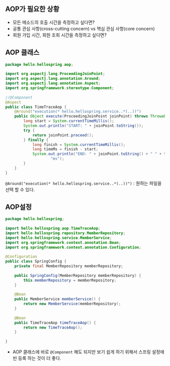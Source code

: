 
## AOP가 필요한 상황
- 모든 메소드의 호출 시간을 측정하고 싶다면? 
- 공통 관심 사항(cross-cutting concern) vs 핵심 관심 사항(core concern) 
- 회원 가입 시간, 회원 조회 시간을 측정하고 싶다면?


## AOP 클래스

```java
package hello.hellospring.aop;  
  
import org.aspectj.lang.ProceedingJoinPoint;  
import org.aspectj.lang.annotation.Around;  
import org.aspectj.lang.annotation.Aspect;  
import org.springframework.stereotype.Component;  
  
//@Component  
@Aspect  
public class TimeTraceAop {  
    @Around("execution(* hello.hellospring.service..*(..))")  
    public Object execute(ProceedingJoinPoint joinPoint) throws Throwable {  
        long start = System.currentTimeMillis();  
        System.out.println("START: " + joinPoint.toString());  
        try {  
            return joinPoint.proceed();  
        } finally {  
            long finish = System.currentTimeMillis();  
            long timeMs = finish - start;  
            System.out.println("END: " + joinPoint.toString() + " " + timeMs +  
                    "ms");  
        }  
    }  
}
```

 `@Around("execution(* hello.hellospring.service..*(..))")` : 원하는 파일을 선택 할 수 있다.

## AOP설정
```java
package hello.hellospring;  
  
import hello.hellospring.aop.TimeTraceAop;  
import hello.hellospring.repository.MemberRepository;  
import hello.hellospring.service.MemberService;  
import org.springframework.context.annotation.Bean;  
import org.springframework.context.annotation.Configuration;  
  
@Configuration  
public class SpringConfig {  
    private final MemberRepository memberRepository;  
  
    public SpringConfig(MemberRepository memberRepository) {  
        this.memberRepository = memberRepository;  
    }  
  
    @Bean  
    public MemberService memberService() {  
        return new MemberService(memberRepository);  
    }  
  
    @Bean  
    public TimeTraceAop timeTraceAop() {  
        return new TimeTraceAop();  
    }  
  
}
```

- AOP 클래스에 바로 `@Component` 해도 되지만 보기 쉽게 하기 위해서 스프링 설정에 빈 등록 하는 것이 더 좋다.